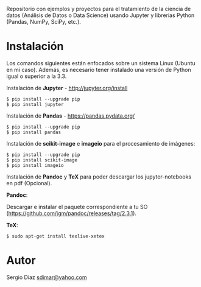 Repositorio con ejemplos y proyectos para el tratamiento de la ciencia de datos (Análisis de Datos o Data Science) usando Jupyter y librerias Python (Pandas, NumPy, SciPy, etc.).

Instalación
===========

Los comandos siguientes están enfocados sobre un sistema Linux (Ubuntu en mi caso). Además, es necesario tener instalado una versión de Python igual o superior a la 3.3.

Instalación de **Jupyter** - http://jupyter.org/install
```
$ pip install --upgrade pip
$ pip install jupyter
```

Instalación de **Pandas** - https://pandas.pydata.org/
```
$ pip install --upgrade pip
$ pip install pandas
```

Instalación de **scikit-image** e **imageio** para el procesamiento de imágenes:
```
$ pip install --upgrade pip
$ pip install scikit-image
$ pip install imageio
```

Instalación de **Pandoc** y **TeX** para poder descargar los jupyter-notebooks en pdf (Opcional).

**Pandoc**:

Descargar e instalar el paquete correspondiente a tu SO (https://github.com/jgm/pandoc/releases/tag/2.3.1).

**TeX**:
```
$ sudo apt-get install texlive-xetex
```

Autor
=====

Sergio Díaz <sdimar@yahoo.com>
